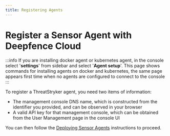 ```yaml
---
title: Registering Agents
---
```


# Register a Sensor Agent with Deepfence Cloud

:::info
If you are installing docker agent or kubernetes agent, in the console select '**settings**' from sidebar and select '**Agent setup**'. This page shows commands for installing agents on docker and kubernetes, the same page appears first time when no agents are configured to connect to the console
:::

To register a ThreatStryker agent, you need two items of information:

 * The management console DNS name, which is constructed from the identifier you provided, and can be observed in your browser
 * A valid API key for that management console, which can be obtained from the User Management page in the console UI

You can then follow the [Deploying Sensor Agents](/docs/sensors/) instructions to proceed.
